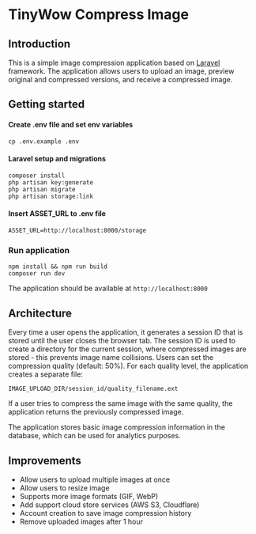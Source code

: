 # TinyWow Compress Image

## Introduction

This is a simple image compression application based on [Laravel](https://laravel.com/) framework. The application allows users to upload an image, preview original and compressed versions, and receive a compressed image.

## Getting started

#### Create .env file and set env variables

```
cp .env.example .env
```

#### Laravel setup and migrations

```
composer install
php artisan key:generate
php artisan migrate
php artisan storage:link
```

#### Insert ASSET_URL to .env file

```
ASSET_URL=http://localhost:8000/storage
```

### Run application

```
npm install && npm run build
composer run dev
```

The application should be available at `http://localhost:8000`

## Architecture

Every time a user opens the application, it generates a session ID that is stored until the user closes the browser tab. The session ID is used to create a directory for the current session, where compressed images are stored - this prevents image name collisions. Users can set the compression quality (default: 50%). For each quality level, the application creates a separate file:

```
IMAGE_UPLOAD_DIR/session_id/quality_filename.ext
```

If a user tries to compress the same image with the same quality, the application returns the previously compressed image.

The application stores basic image compression information in the database, which can be used for analytics purposes.

## Improvements

- Allow users to upload multiple images at once
- Allow users to resize image
- Supports more image formats (GIF, WebP)
- Add support cloud store services (AWS S3, Cloudflare)
- Account creation to save image compression history
- Remove uploaded images after 1 hour
